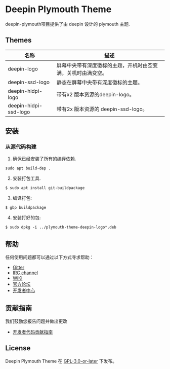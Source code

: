 Deepin Plymouth Theme
=============================
deepin-plymouth项目提供了由 deepin 设计的 plymouth 主题.

## Themes

| 名称                  | 描述                                                         |
| --------------------- | ------------------------------------------------------------ |
| deepin-logo           | 屏幕中央带有深度徽标的主题，开机时由空变满，关机时由满变空。 |
| deepin-ssd-logo       | 静态在屏幕中央带有深度徽标的主题。                           |
| deepin-hidpi-logo     | 带有x2 版本资源的deepin-logo。                               |
| deepin-hidpi-ssd-logo | 带有2x 版本资源的 deepin-ssd-logo。                          |

## 安装

### 从源代码构建

1. 确保已经安装了所有的编译依赖.
````
sudo apt build-dep .

````

2. 安装打包工具.
````
$ sudo apt install git-buildpackage
````

3. 编译打包:
````
$ gbp buildpackage
````

4. 安装打好的包:
````
$ sudo dpkg -i ../plymouth-theme-deepin-logo*.deb
````

## 帮助

任何使用问题都可以通过以下方式寻求帮助：

* [Gitter](https://gitter.im/orgs/linuxdeepin/rooms)
* [IRC channel](https://webchat.freenode.net/?channels=deepin)
* [WiKi](https://wiki.deepin.org)
* [官方论坛](https://bbs.deepin.org)
* [开发者中心](https://github.com/linuxdeepin/deepin-plymouth)

## 贡献指南

我们鼓励您报告问题并做出更改

- [开发者代码贡献指南](https://github.com/linuxdeepin/developer-center/wiki/Contribution-Guidelines-for-Developers)

## License
Deepin Plymouth Theme 在 [GPL-3.0-or-later](LICENSE) 下发布。
